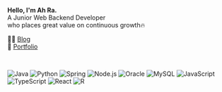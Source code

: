 **Hello, I'm Ah Ra.**
<br />
A Junior Web Backend Developer <br/>
who places great value on continuous growth🔥
<br />

✍🏻 [Blog](https://ooz34.github.io/) <br/>
💼 [Portfolio](https://www.notion.so/ooz34/a7c7e4da7eed4208844d2ac489461ad3?pvs=4/) <br/>

<br/>

![Java](https://img.shields.io/badge/-Java\-white?style=flat-square&logo=java&logoColor=ffffff&color=007396)
![Python](https://img.shields.io/badge/-Python-white?style=flat-square&logo=python&logoColor=ffffff&color=3776AB)
![Spring](https://img.shields.io/badge/-Spring-white?style=flat-square&logo=spring&logoColor=ffffff&color=6DB33F)
![Node.js](https://img.shields.io/badge/-Node.js-white?style=flat-square&logo=node.js&logoColor=ffffff&color=339933)
![Oracle](https://img.shields.io/badge/-Oracle-white?style=flat-square&logo=oracle&logoColor=ffffff&color=F80000)
![MySQL](https://img.shields.io/badge/-MySQL-white?style=flat-square&logo=mysql&logoColor=ffffff&color=4479A1)
![JavaScript](https://img.shields.io/badge/-JavaScript-white?style=flat-square&logo=javascript&logoColor=ffffff&color=f0db4f)
![TypeScript](https://img.shields.io/badge/-TypeScript-white?style=flat-square&logo=typescript&logoColor=ffffff&color=007acc)
![React](https://img.shields.io/badge/-React-white?style=flat-square&logo=react&logoColor=ffffff&color=61DBFB)
![R](https://img.shields.io/badge/-R-white?style=flat-square&logo=r&logoColor=ffffff&color=276DC3)

